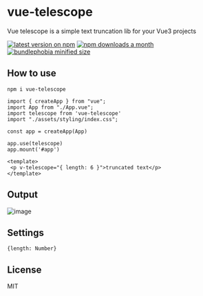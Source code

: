 # vue-telescope

Vue telescope is a simple text truncation lib for your Vue3 projects

[![latest version on npm](https://img.shields.io/npm/v/vue-telescope)](https://www.npmjs.com/package/vue-telescope) [![npm downloads a month](https://img.shields.io/npm/dm/vue-telescope)](https://www.npmjs.com/package/vue-telescope) [![bundlephobia minified size](https://badgen.net/bundlephobia/min/vue-telescope)](https://bundlephobia.com/result?p=vue-telescope@0.0.3)


## How to use

```
npm i vue-telescope
```

```js/ts
import { createApp } from "vue";
import App from "./App.vue";
import telescope from 'vue-telescope'
import "./assets/styling/index.css";

const app = createApp(App)

app.use(telescope)
app.mount('#app')
```

```vue
<template>
 <p v-telescope="{ length: 6 }">truncated text</p>
</template>
```

## Output

![image](https://drive.google.com/file/d/1Q_uw7_9NvFamSY-4Et0uguPaqKJ8YMHT/view?usp=sharing)

## Settings

```
{length: Number}
```

## License

MIT
